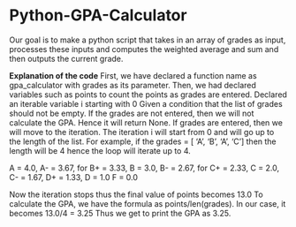 # Python-GPA-Calculator
Our goal is to make a python script that takes in an array of grades as input, processes these inputs and computes the weighted average and sum and then outputs the current grade.

**Explanation of the code**
First, we have declared a function name as gpa_calculator with grades as its parameter.
Then, we had declared variables such as points to count the points as grades are entered.
Declared an iterable variable i starting with 0
Given a condition that the list of grades should not be empty. If the grades are not entered, then we will not calculate the GPA. Hence it will return None.
If grades are entered, then we will move to the iteration. The iteration i will start from 0 and will go up to the length of the list. For example, if the grades = [ ‘A’, ‘B’, ‘A’, ‘C’] then the length will be 4 hence the loop will iterate up to 4.

A = 4.0, 
A- = 3.67, 
for B+ = 3.33, 
B = 3.0, 
B- = 2.67,
for C+ = 2.33, 
C = 2.0,
C- = 1.67, 
D+ = 1.33,
 D = 1.0
 F = 0.0

Now the iteration stops thus the final value of points becomes 13.0
To calculate the GPA, we have the formula as points/len(grades). 
In our case, it becomes 13.0/4 = 3.25
Thus we get to print the GPA as 3.25.
